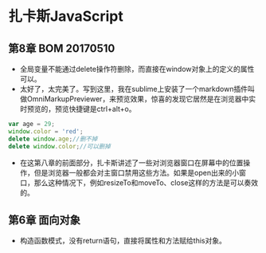 # 扎卡斯JavaScript
## 第8章 BOM 20170510
- 全局变量不能通过delete操作符删除，而直接在window对象上的定义的属性可以。
- 太好了，太完美了。写到这里，我在sublime上安装了一个markdown插件叫做OmniMarkupPreviewer，来预览效果，惊喜的发现它居然是在浏览器中实时预览的，预览快捷键是ctrl+alt+o。
```javascript
var age = 29;
window.color = 'red';
delete window.age;//删不掉
delete window.color;//可以删掉
```
- 在这第八章的前面部分，扎卡斯讲述了一些对浏览器窗口在屏幕中的位置操作，但是浏览器一般都会对主窗口禁用这些方法。如果是open出来的小窗口，那么这种情况下，例如resizeTo和moveTo、close这样的方法是可以奏效的。
## 第6章 面向对象
- 构造函数模式，没有return语句，直接将属性和方法赋给this对象。